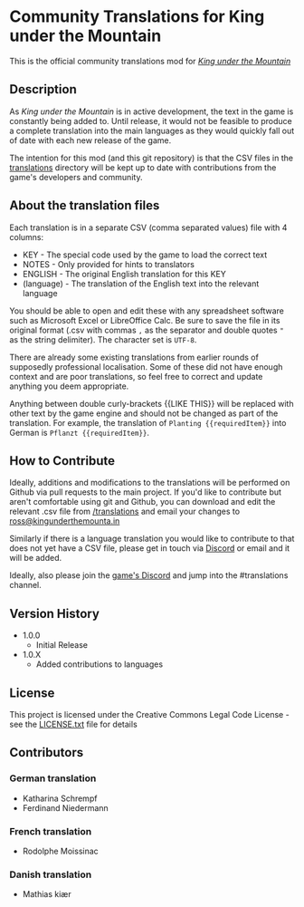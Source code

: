 # Community Translations for King under the Mountain

This is the official community translations mod for [_King under the Mountain_](http://kingunderthemounta.in)

## Description

As _King under the Mountain_ is in active development, the text in the game is 
constantly being added to. Until release, it would not be feasible to produce 
a complete translation into the main languages as they would quickly fall out of date 
with each new release of the game.

The intention for this mod (and this git repository) is that the CSV files 
in the [translations](./translations) directory will be kept up to date with contributions from
the game's developers and community. 

## About the translation files

Each translation is in a separate CSV (comma separated values) file with 4 columns:

* KEY - The special code used by the game to load the correct text
* NOTES - Only provided for hints to translators
* ENGLISH - The original English translation for this KEY
* (language) - The translation of the English text into the relevant language

You should be able to open and edit these with any spreadsheet software such as 
Microsoft Excel or LibreOffice Calc. Be sure to save the file in its original format 
(.csv with commas `,` as the separator and double quotes `"` as the string delimiter). 
The character set is `UTF-8`.

There are already some existing translations from earlier rounds of supposedly professional 
localisation. Some of these did not have enough context and are poor translations, so feel 
free to correct and update anything you deem appropriate.

Anything between double curly-brackets {{LIKE THIS}} will be replaced with other text by the 
game engine and should not be changed as part of the translation. For example, the translation
of `Planting {{requiredItem}}` into German is `Pflanzt {{requiredItem}}`.

## How to Contribute

Ideally, additions and modifications to the translations will be performed on Github
via pull requests to the main project. If you'd like to contribute but aren't comfortable 
using git and Github, you can download and edit the relevant .csv file from [/translations](./translations)
and email your changes to ross@kingunderthemounta.in

Similarly if there is a language translation you would like to contribute to that does
not yet have a CSV file, please get in touch via [Discord](https://discord.gg/qF2S3tf) or email and it will be added.

Ideally, also please join the [game's Discord](https://discord.gg/qF2S3tf) and jump into the #translations channel.


## Version History

* 1.0.0
    * Initial Release
* 1.0.X
    * Added contributions to languages

## License

This project is licensed under the Creative Commons Legal Code License - see the [LICENSE.txt](./LICENSE.txt) file for details

## Contributors

### German translation
* Katharina Schrempf
* Ferdinand Niedermann

### French translation
* Rodolphe Moissinac

### Danish translation
* Mathias kiær
